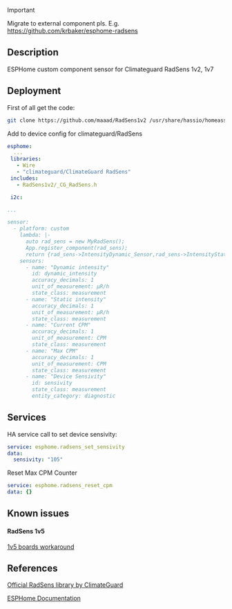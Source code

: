 > [!IMPORTANT]  
> Migrate to external component pls. E.g. https://github.com/krbaker/esphome-radsens

## Description

ESPHome custom component sensor for Climateguard RadSens 1v2, 1v7

## Deployment

First of all get the code:
```bash
git clone https://github.com/maaad/RadSens1v2 /usr/share/hassio/homeassistant/esphome/RadSens1v2
```
Add to device config for climateguard/RadSens
```yaml
esphome:
  ...
 libraries:
   - Wire
   - "climateguard/ClimateGuard RadSens"
 includes:
   - RadSens1v2/_CG_RadSens.h

 i2c:

...

sensor:
  - platform: custom
    lambda: |-
      auto rad_sens = new MyRadSens();
      App.register_component(rad_sens);
      return {rad_sens->IntensityDynamic_Sensor,rad_sens->IntensityStatic_Sensor, rad_sens->CurrentCPM_Sensor, rad_sens->MaxCPM_Sensor,rad_sens->Sensivity_Sensor};
    sensors:
      - name: "Dynamic intensity"
        id: dynamic_intensity
        accuracy_decimals: 1
        unit_of_measurement: μR/h
        state_class: measurement
      - name: "Static intensity"
        accuracy_decimals: 1
        unit_of_measurement: μR/h
        state_class: measurement
      - name: "Current CPM"
        accuracy_decimals: 1
        unit_of_measurement: CPM
        state_class: measurement
      - name: "Max CPM"
        accuracy_decimals: 1
        unit_of_measurement: CPM
        state_class: measurement
      - name: "Device Sensivity"
        id: sensivity
        state_class: measurement
        entity_category: diagnostic
```

## Services

HA service call to set device sensivity:
```yaml
service: esphome.radsens_set_sensivity 
data:
  sensivity: "105"
```

Reset Max CPM Counter 

```yaml
service: esphome.radsens_reset_cpm
data: {}
```

## Known issues

#### RadSens 1v5
[1v5 boards workaround](https://github.com/maaad/RadSens1v2/issues/3#issuecomment-1289578773)



## References

[Official RadSens library by ClimateGuard](https://github.com/climateguard/RadSens)

[ESPHome Documentation](https://esphome.io/index.html)


